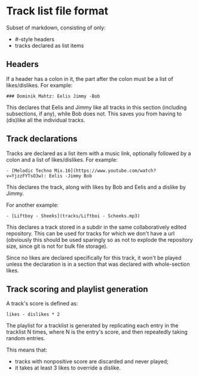 # Track list file format

Subset of markdown, consisting of only:
- #-style headers
- tracks declared as list items

## Headers

If a header has a colon in it, the part after the colon must be a list of likes/dislikes. For example:

    ### Dominik Mahtz: Eelis Jimmy -Bob

This declares that Eelis and Jimmy like all tracks in this section (including subsections, if any), while Bob does not.
This saves you from having to (dis)like all the individual tracks.

## Track declarations

Tracks are declared as a list item with a music link, optionally followed by a colon and a list of likes/dislikes. For example:

    - [Melodic Techno Mix.16](https://www.youtube.com/watch?v=YjzzFYTsO3w): Eelis -Jimmy Bob

This declares the track, along with likes by Bob and Eelis and a dislike by Jimmy.

For another example:

    - [Liftboy - Sheeks](tracks/Liftboi - Scheeks.mp3)

This declares a track stored in a subdir in the same collaboratively edited repository. This can be used for tracks for which we don't have a url (obviously this should be used sparingly so as not to explode the repository size, since git is not for bulk file storage).

Since no likes are declared specifically for this track, it won't be played unless the declaration is in a section that was declared with whole-section likes.

## Track scoring and playlist generation

A track's score is defined as:

    likes - dislikes * 2

The playlist for a tracklist is generated by replicating each entry in the tracklist N times,
where N is the entry's score, and then repeatedly taking random entries.

This means that:
- tracks with nonpositive score are discarded and never played;
- it takes at least 3 likes to override a dislike.
